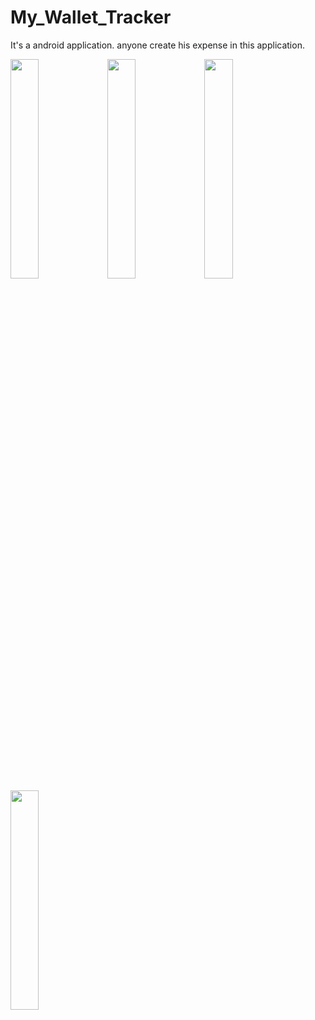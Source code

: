 # My_Wallet_Tracker
It's a android application. anyone create his expense in this application.

<img src="https://user-images.githubusercontent.com/74914169/217036001-93cfa11a-851f-4e9d-8aae-207ec3c6e815.png" width=30% height=30% > 
<img src="https://user-images.githubusercontent.com/74914169/217036014-a7a4885d-6bef-44ba-bbe6-612cdd49f466.png" width=30% height=30% > 
<img src="https://user-images.githubusercontent.com/74914169/217036017-0208ad66-2a8d-4c9d-a8cd-7f06eafc82bd.png" width=30% height=30% > 
<img src="https://user-images.githubusercontent.com/74914169/217036020-8851cb96-dc91-4743-8b87-6c7a73ef9789.png" width=30% height=30% > 
